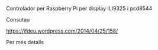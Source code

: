 Controlador per Raspberry Pi per display ILI9325 i pcd8544

Consutau

https://jfdeu.wordpress.com/2014/04/25/158/

Per més detalls
